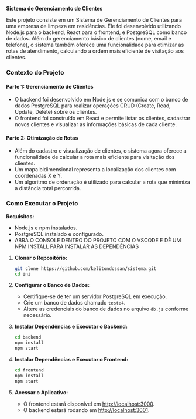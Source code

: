 **Sistema de Gerenciamento de Clientes**

Este projeto consiste em um Sistema de Gerenciamento de Clientes para uma empresa de limpeza em residências. Ele foi desenvolvido utilizando Node.js para o backend, React para o frontend, e PostgreSQL como banco de dados. Além do gerenciamento básico de clientes (nome, email e telefone), o sistema também oferece uma funcionalidade para otimizar as rotas de atendimento, calculando a ordem mais eficiente de visitação aos clientes.

### Contexto do Projeto

#### Parte 1: Gerenciamento de Clientes

- O backend foi desenvolvido em Node.js e se comunica com o banco de dados PostgreSQL para realizar operações CRUD (Create, Read, Update, Delete) sobre os clientes.
- O frontend foi construído em React e permite listar os clientes, cadastrar novos clientes e visualizar as informações básicas de cada cliente.

#### Parte 2: Otimização de Rotas

- Além do cadastro e visualização de clientes, o sistema agora oferece a funcionalidade de calcular a rota mais eficiente para visitação dos clientes.
- Um mapa bidimensional representa a localização dos clientes com coordenadas X e Y.
- Um algoritmo de ordenação é utilizado para calcular a rota que minimiza a distância total percorrida.

### Como Executar o Projeto

**Requisitos:**
- Node.js e npm instalados.
- PostgreSQL instalado e configurado.
- ABRA O CONSOLE DENTRO DO PROJETO COM O VSCODE E  DÊ UM NPM INSTALL PARA INSTALAR AS DEPENDÊNCIAS

1. **Clonar o Repositório:**
   ```bash
   git clone https://github.com/kelitondossan/sistema.git
   cd ini
   ```

2. **Configurar o Banco de Dados:**
   - Certifique-se de ter um servidor PostgreSQL em execução.
   - Crie um banco de dados chamado `teste4`.
   - Altere as credenciais do banco de dados no arquivo `db.js` conforme necessário.

3. **Instalar Dependências e Executar o Backend:**
   ```bash
   cd backend
   npm install
   npm start
   ```

4. **Instalar Dependências e Executar o Frontend:**
   ```bash
   cd frontend
   npm install
   npm start
   ```

5. **Acessar o Aplicativo:**
   - O frontend estará disponível em [http://localhost:3000](http://localhost:3000).
   - O backend estará rodando em [http://localhost:3001](http://localhost:3001).
